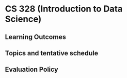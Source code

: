 # CS 328 (Introduction to Data Science)

## Learning Outcomes


## Topics and tentative schedule


## Evaluation Policy


